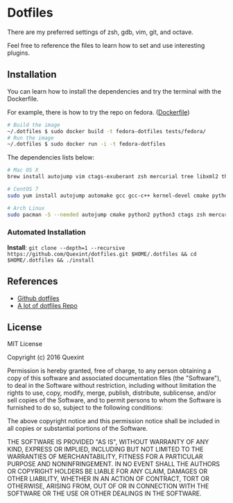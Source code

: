 # Dotfiles

There are my preferred settings of zsh, gdb, vim, git, and octave.

Feel free to reference the files to learn how to set and use interesting plugins.

## Installation

You can learn how to install the dependencies and try the terminal with the Dockerfile.

For example, there is how to try the repo on fedora. ([Dockerfile](tests/fedora/Dockerfile))

```bash
# Build the image
~/.dotfiles $ sudo docker build -t fedora-dotfiles tests/fedora/
# Run the image
~/.dotfiles $ sudo docker run -i -t fedora-dotfiles
```

The dependencies lists below:

```bash
# Mac OS X
brew install autojump vim ctags-exuberant zsh mercurial tree libxml2 thefuck && easy_install pygments

# CentOS 7
sudo yum install autojump automake gcc gcc-c++ kernel-devel cmake python-devel python3-devel cmake ctags zsh hg tree libxml2 git vim vim-X11; easy_install pygments

# Arch Linux
sudo pacman -S --needed autojump cmake python2 python3 ctags zsh mercurial tree cscope python2-setuptools python3-setuptools clang openmp
```

### Automated Installation

**Install**: `git clone --depth=1 --recursive https://github.com/Quexint/dotfiles.git $HOME/.dotfiles && cd $HOME/.dotfiles && ./install`

## References

- [Github dotfiles](https://dotfiles.github.io/)
- [A lot of dotfiles Repo](https://github.com/search?o=desc&q=dotfiles&s=stars&type=Repositories&utf8=%E2%9C%93)

## License

MIT License

Copyright (c) 2016 Quexint

Permission is hereby granted, free of charge, to any person obtaining a copy
of this software and associated documentation files (the "Software"), to deal
in the Software without restriction, including without limitation the rights
to use, copy, modify, merge, publish, distribute, sublicense, and/or sell
copies of the Software, and to permit persons to whom the Software is
furnished to do so, subject to the following conditions:

The above copyright notice and this permission notice shall be included in all
copies or substantial portions of the Software.

THE SOFTWARE IS PROVIDED "AS IS", WITHOUT WARRANTY OF ANY KIND, EXPRESS OR
IMPLIED, INCLUDING BUT NOT LIMITED TO THE WARRANTIES OF MERCHANTABILITY,
FITNESS FOR A PARTICULAR PURPOSE AND NONINFRINGEMENT. IN NO EVENT SHALL THE
AUTHORS OR COPYRIGHT HOLDERS BE LIABLE FOR ANY CLAIM, DAMAGES OR OTHER
LIABILITY, WHETHER IN AN ACTION OF CONTRACT, TORT OR OTHERWISE, ARISING FROM,
OUT OF OR IN CONNECTION WITH THE SOFTWARE OR THE USE OR OTHER DEALINGS IN THE
SOFTWARE.

